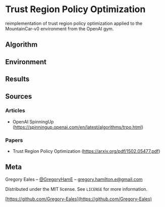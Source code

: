 # Trust Region Policy Optimization
reimplementation of trust region policy optimization applied to the MountainCar-v0 environment from the OpenAI gym.

## Algorithm

## Environment

## Results

## Sources

### Articles
* OpenAI SpinningUp (https://spinningup.openai.com/en/latest/algorithms/trpo.html)

### Papers
* Trust Region Policy Optimization (https://arxiv.org/pdf/1502.05477.pdf)

## Meta

Gregory Eales – [@GregoryHamE](https://twitter.com/GregoryHamE) – gregory.hamilton.e@gmail.com

Distributed under the MIT license. See ``LICENSE`` for more information.

[https://github.com/Gregory-Eales](https://github.com/Gregory-Eales)
